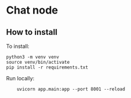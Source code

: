 # Chat node


## How to install  
To install:  
```
python3 -m venv venv
source venv/bin/activate
pip install -r requirements.txt
```

Run locally:  
```
    uvicorn app.main:app --port 8001 --reload
```